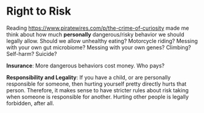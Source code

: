 # Right to Risk

Reading https://www.piratewires.com/p/the-crime-of-curiosity made me think
about how much **personally** dangerous/risky behavior we should legally allow.
Should we allow unhealthy eating? Motorcycle riding? Messing with your own gut
microbiome? Messing with your own genes? Climbing? Self-harm? Suicide?

**Insurance**: More dangerous behaviors cost money. Who pays?

**Responsibility and Legality**: If you have a child, or are personally
responsible for someone, then hurting yourself pretty directly hurts that
person. Therefore, it makes sense to have stricter rules about risk taking when
someone is responsible for another. Hurting other people is legally forbidden,
after all.
